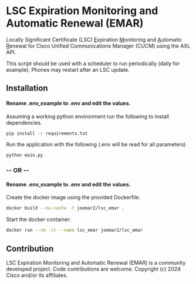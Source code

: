 # LSC Expiration Monitoring and Automatic Renewal (EMAR)

Locally Significant Certificate (LSC) <ins>E</ins>xpiration <ins>M</ins>onitoring and <ins>A</ins>utomatic <ins>R</ins>enewal for Cisco Unified Communications Manager (CUCM) using the AXL API.

This script should be used with a scheduler to run periodically (daily for example).  Phones may restart after an LSC update.

## Installation

#### Rename **.env_example** to **.env** and edit the values.

Assuming a working python environment run the following to install dependencies.
```bash
pip install -r requirements.txt
```

Run the application with the following (.env will be read for all parameters)
```bash
python main.py
```

### -- OR --

#### Rename **.env_example** to **.env** and edit the values.

Create the docker image using the provided Dockerfile.
```bash
docker build --no-cache -t joemar2/lsc_emar .
```

Start the docker container:
```bash
docker run --rm -it --name lsc_emar joemar2/lsc_emar 
```


## Contribution
LSC Expiration Monitoring and Automatic Renewal (EMAR) is a community developed project. Code contributions are welcome.
Copyright (c) 2024 Cisco and/or its affiliates.